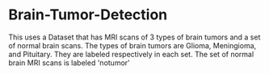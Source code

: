 # Brain-Tumor-Detection
This uses a Dataset that has MRI scans of 3 types of brain tumors and a set of normal brain scans. The types of brain tumors are Glioma, Meningioma, and Pituitary. They are labeled respectively in each set. The set of normal brain MRI scans is labeled 'notumor'
